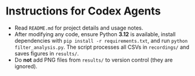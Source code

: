 # Instructions for Codex Agents

- Read `README.md` for project details and usage notes.
- After modifying any code, ensure Python **3.12** is available, install dependencies with `pip install -r requirements.txt`, and run `python filter_analysis.py`. The script processes all CSVs in `recordings/` and saves figures in `results/`.
- Do **not** add PNG files from `results/` to version control (they are ignored).
